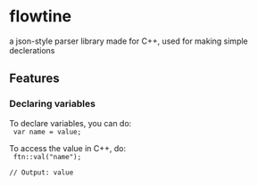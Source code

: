 # flowtine
a json-style parser library made for C++, used for making simple declerations

## Features

### Declaring variables
To declare variables, you can do: <br />
<code>
  var name = value; 
</code>

To access the value in C++, do: <br/>
<code>
  ftn::val("name"); <br />
  // Output: value
</code>
